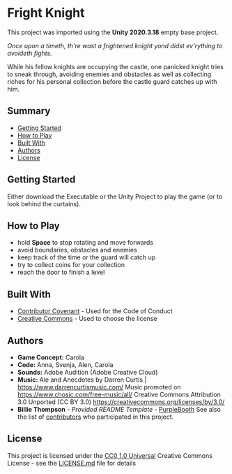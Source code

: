# Fright Knight

This project was imported using the **Unity 2020.3.18** empty base project.

_Once upon a timeth, th're wast a frightened knight yond didst ev'rything to avoideth fights._

While his fellow knights are occupying the castle, one panicked knight tries to sneak through, avoiding enemies and obstacles as well as
collecting riches for his personal collection before the castle guard catches up with him.

## Summary

  - [Getting Started](#getting-started)
  - [How to Play](#how-to-play)
  - [Built With](#built-with)
  - [Authors](#authors)
  - [License](#license)

## Getting Started

Either download the Executable or the Unity Project to play the game (or to look behind the curtains).

## How to Play

  - hold **Space** to stop rotating and move forwards
  - avoid boundaries, obstacles and enemies
  - keep track of the time or the guard will catch up
  - try to collect coins for your collection
  - reach the door to finish a level

## Built With

  - [Contributor Covenant](https://www.contributor-covenant.org/) - Used
    for the Code of Conduct
  - [Creative Commons](https://creativecommons.org/) - Used to choose
    the license

## Authors

  - **Game Concept:** Carola
  - **Code:** Anna, Svenja, Alen, Carola
  - **Sounds:** Adobe Audition (Adobe Creative Cloud)
  - **Music:** Ale and Anecdotes by Darren Curtis | https://www.darrencurtismusic.com/
Music promoted on https://www.chosic.com/free-music/all/
Creative Commons Attribution 3.0 Unported (CC BY 3.0)
https://creativecommons.org/licenses/by/3.0/
  - **Billie Thompson** - *Provided README Template* -
    [PurpleBooth](https://github.com/PurpleBooth) 
See also the list of
[contributors](https://github.com/PurpleBooth/a-good-readme-template/contributors)
who participated in this project.

## License

This project is licensed under the [CC0 1.0 Universal](LICENSE.md)
Creative Commons License - see the [LICENSE.md](LICENSE.md) file for
details


